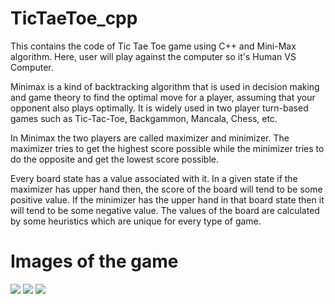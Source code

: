 # TicTaeToe_cpp
This contains the code of Tic Tae Toe game using C++ and Mini-Max algorithm.
Here, user will play against the computer so it's Human VS Computer.

Minimax is a kind of backtracking algorithm that is used in decision making and game theory to find the optimal move for a player, assuming that your opponent also plays optimally. It is widely used in two player turn-based games such as Tic-Tac-Toe, Backgammon, Mancala, Chess, etc.

In Minimax the two players are called maximizer and minimizer. The maximizer tries to get the highest score possible while the minimizer tries to do the opposite and get the lowest score possible.

Every board state has a value associated with it. In a given state if the maximizer has upper hand then, the score of the board will tend to be some positive value. If the minimizer has the upper hand in that board state then it will tend to be some negative value. The values of the board are calculated by some heuristics which are unique for every type of game.

# Images of the game 
![](https://github.com/Akashsingh1118/TicTaeToe_cpp/blob/main/images/image1.jpg)
![](https://github.com/Akashsingh1118/TicTaeToe_cpp/blob/main/images/image2.jpg)
![](https://github.com/Akashsingh1118/TicTaeToe_cpp/blob/main/images/image3.jpg)
